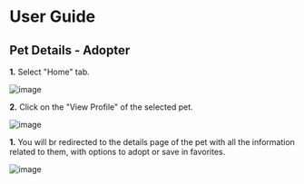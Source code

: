 # User Guide
## Pet Details - Adopter

**1.** Select "Home" tab.

![image](https://github.com/user-attachments/assets/e174ff0e-e17d-4e59-afdc-adb521f06d56)

**2.** Click on the "View Profile" of the selected pet.

![image](https://github.com/user-attachments/assets/9fdf6171-68fa-4b73-b6a9-8425721f68a9)


**1.** You will br redirected to the details page of the pet with all the information related to them, with options to adopt or save in favorites.

![image](https://github.com/user-attachments/assets/baf8f2b9-65c6-4f63-aada-a1981de7bb91)
